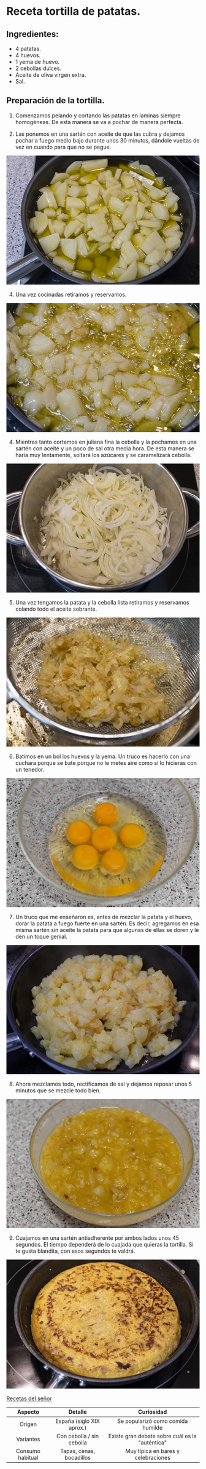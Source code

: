 # Receta tortilla de patatas.
## Ingredientes:
- 4 patatas.
- 4 huevos. 
- 1 yema de huevo.
- 2 cebollas dulces.
- Aceite de oliva virgen extra.
- Sal.
 <!-- No borrar ningun ingrediente.-->
## Preparación de la tortilla.
1. Comenzamos pelando y cortando las patatas en laminas siempre homogéneas. De esta manera se va a pochar de manera perfecta.

2. Las ponemos en una sartén con aceite de que las cubra y dejamos pochar a fuego medio bajo durante unos 30 minutos, dándole vueltas de vez en cuando para que no se pegue. 

 ![imagen paso 2](https://github.com/eljoviz/Tutorial-Markdown/blob/main/imagenes/mejor-patata-para-tortilla%202.jpg)

4. Una vez cocinadas retiramos y reservamos.

 ![imagen paso 3](https://github.com/eljoviz/Tutorial-Markdown/blob/main/imagenes/pochar-patata3.jpg)

4. Mientras tanto cortamos en juliana fina la cebolla y la pochamos en una sartén con aceite y un poco de sal otra media hora. De esta manera se haría muy lentamente, soltará los azúcares y se caramelizará cebolla.

![imagen paso 4](https://github.com/eljoviz/Tutorial-Markdown/blob/main/imagenes/pochar-cebolla4.jpg)

5. Una vez tengamos la patata y la cebolla lista retiramos y reservamos colando todo el aceite sobrante. 

![imagen paso 5](https://github.com/eljoviz/Tutorial-Markdown/blob/main/imagenes/cebolla-dulce5.jpg)

6. Batimos en un bol los huevos y la yema. Un truco es hacerlo con una cuchara porque se bate porque no le metes aire como si lo hicieras con un tenedor. 

![imagen paso 6](https://github.com/eljoviz/Tutorial-Markdown/blob/main/imagenes/huevos-para-tortilla6.jpg)

7. Un truco que me enseñaron es, antes de mezclar la patata y el huevo, dorar la patata a fuego fuerte en una sartén. Es decir, agregamos en esa misma sartén sin aceite la patata para que algunas de ellas se doren y le den un toque genial. 

![imagen paso 7](https://github.com/eljoviz/Tutorial-Markdown/blob/main/imagenes/dorar-patata7.jpg)

8. Ahora mezclamos todo, rectificamos de sal y dejamos reposar unos 5 minutos que se mezcle todo bien. 

![imagen paso 8](https://github.com/eljoviz/Tutorial-Markdown/blob/main/imagenes/reposar-patatas-huevos8.jpg)

9. Cuajamos en una sartén antiadherente por ambos lados unos 45 segundos. El tiempo dependerá de lo cuajada que quieras la tortilla. Si te gusta blandita, con esos segundos te valdrá.

![imagen paso 9](https://github.com/eljoviz/Tutorial-Markdown/blob/main/imagenes/hacer-tortilla-con-cebolla9.jpg)

<!--Enlace-del-que-se-saco-la-informacion-->

[Recetas del señor](https://recetasdecocina.elmundo.es/2024/09/tortilla-de-patatas-con-cebolla-receta-facil.html)

|Aspecto            | Detalle                          | Curiosidad |
|:-----------------:|:--------------------------------:|:-------------------------------------:|
|Origen             | España (siglo XIX aprox.)        | Se popularizó como comida humilde|
|Variantes          | Con cebolla / sin cebolla        | Existe gran debate sobre cuál es la "auténtica"|
|Consumo habitual   | Tapas, cenas, bocadillos         | Muy típica en bares y celebraciones|
